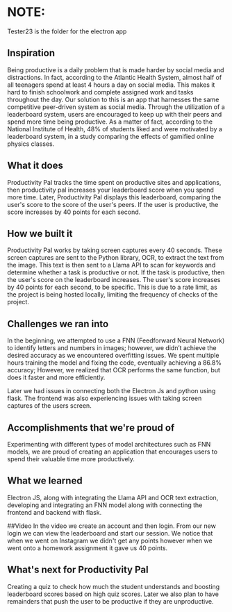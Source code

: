 # NOTE: 
Tester23 is the folder for the electron app

## Inspiration
Being productive is a daily problem that is made harder by social media and distractions. In fact, according to the Atlantic Health System, almost half of all teenagers spend at least 4 hours a day on social media. This makes it hard to finish schoolwork and complete assigned work and tasks throughout the day. Our solution to this is an app that harnesses the same competitive peer-driven system as social media. Through the utilization of a leaderboard system, users are encouraged to keep up with their peers and spend more time being productive. As a matter of fact, according to the National Institute of Health, 48% of students liked and were motivated by a leaderboard system, in a study comparing the effects of gamified online physics classes.

## What it does
Productivity Pal tracks the time spent on productive sites and applications, then productivity pal increases your leaderboard score when you spend more time. Later, Productivity Pal displays this leaderboard, comparing the user's score to the score of the user's peers. If the user is productive, the score increases by 40 points for each second.

## How we built it
Productivity Pal works by taking screen captures every 40 seconds. These screen captures are sent to the Python library, OCR, to extract the text from the image. This text is then sent to a Llama API to scan for keywords and determine whether a task is productive or not. If the task is productive, then the user's score on the leaderboard increases. The user's score increases by 40 points for each second, to be specific. This is due to a rate limit, as the project is being hosted locally, limiting the frequency of checks of the project.

## Challenges we ran into
In the beginning, we attempted to use a FNN (Feedforward Neural Network) to identify letters and numbers in images; however, we didn’t achieve the desired accuracy as we encountered overfitting issues. We spent multiple hours training the model and fixing the code, eventually achieving a 86.8% accuracy; However, we realized that OCR performs the same function, but does it faster and more efficiently.

Later we had issues in connecting both the Electron Js and python using flask. The frontend was also experiencing issues with taking screen captures of the users screen. 

## Accomplishments that we're proud of
Experimenting with different types of model architectures such as FNN models, we are proud of creating an application that encourages users to spend their valuable time more productively. 

## What we learned
Electron JS, along with integrating the Llama API and OCR text extraction, developing and integrating an FNN model along with connecting the frontend and backend with flask. 

##Video
In the video we create an account and then login. From our new login we can view the leaderboard and start our session. We notice that when we went on Instagram we didn't get any points however when we went onto a homework assignment it gave us 40 points.

## What's next for Productivity Pal
Creating a quiz to check how much the student understands and boosting leaderboard scores based on high quiz scores. Later we also plan to have remainders that push the user to be productive if they are unproductive.

